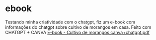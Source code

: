 # ebook

Testando minha criatividade com o chatgpt, fiz um e-book com informações do chatgpt sobre cultivo de morangos em casa.
Feito com CHATGPT + CANVA
[E-book - Cultivo de morangos canva+chatgpt.pdf](https://github.com/GleisonAmorim/Ebooks/files/12268472/E-book.-.Cultivo.de.morangos.canva%2Bchatgpt.pdf)

